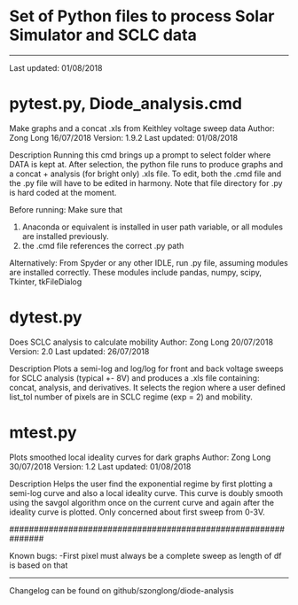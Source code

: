 # Set of Python files to process Solar Simulator and SCLC data
-----------------------------------------------------------------

Last updated: 01/08/2018



pytest.py, Diode_analysis.cmd
===============================================================
Make graphs and a concat .xls from Keithley voltage sweep data
Author: Zong Long 16/07/2018
Version: 1.9.2
Last updated: 01/08/2018

Description
Running this cmd brings up a prompt to select folder where DATA is kept at. After selection, the python file runs to produce graphs and a concat + analysis (for bright only) .xls file. To edit, both the .cmd file and the .py file will have to be edited in harmony. Note that file directory for .py is hard coded at the moment.

Before running: Make sure that 
1) Anaconda or equivalent is installed in user path variable, or all modules are installed previously.
2) the .cmd file references the correct .py path

Alternatively:
From Spyder or any other IDLE, run .py file, assuming modules are installed correctly. These modules include pandas, numpy, scipy, Tkinter, tkFileDialog



dytest.py
===============================================================
Does SCLC analysis to calculate mobility
Author: Zong Long 20/07/2018
Version: 2.0
Last updated: 26/07/2018

Description
Plots a semi-log and log/log for front and back voltage sweeps for SCLC analysis (typical +- 8V) and produces a .xls file containing: concat, analysis, and derivatives. It selects the region where a user defined list_tol number of pixels are in SCLC regime (exp = 2) and mobility.



mtest.py
===============================================================
Plots smoothed local ideality curves for dark graphs
Author: Zong Long 30/07/2018
Version: 1.2
Last updated: 01/08/2018

Description
Helps the user find the exponential regime by first plotting a semi-log curve and also a local ideality curve. This curve is doubly smooth using the savgol algorithm once on the current curve and again after the ideality curve is plotted. Only concerned about first sweep from 0-3V.






###############################################################

Known bugs:
-First pixel must always be a complete sweep as length of df is based on that


---------------------
Changelog can be found on github/szonglong/diode-analysis




